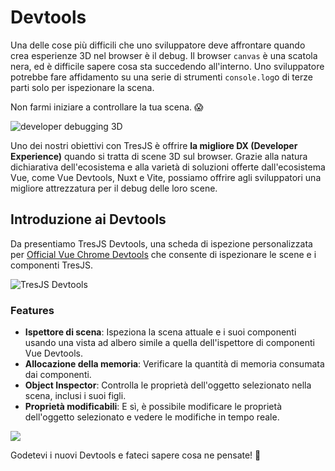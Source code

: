 # Devtools

Una delle cose più difficili che uno sviluppatore deve affrontare quando crea esperienze 3D nel browser è il debug. Il browser `canvas` è una scatola nera, ed è difficile sapere cosa sta succedendo all'interno. Uno sviluppatore potrebbe fare affidamento su una serie di strumenti `console.log`o di terze parti solo per ispezionare la scena.

Non farmi iniziare a controllare la tua scena. 😱

![developer debugging 3D](/debug-3D.png)

Uno dei nostri obiettivi con TresJS è offrire **la migliore DX (Developer Experience)** quando si tratta di scene 3D sul browser. Grazie alla natura dichiarativa dell'ecosistema e alla varietà di soluzioni offerte dall'ecosistema Vue, come Vue Devtools, Nuxt e Vite, possiamo offrire agli sviluppatori una migliore attrezzatura per il debug delle loro scene.

## Introduzione ai Devtools

Da <Badge text=" 3.7.0" /> presentiamo TresJS Devtools, una scheda di ispezione personalizzata per [Official Vue Chrome Devtools](https://devtools.vuejs.org/guide/installation.html) che consente di ispezionare le scene e i componenti TresJS.

![TresJS Devtools](/vue-chrome-devtools.png)

### Features

- **Ispettore di scena**: Ispeziona la scena attuale e i suoi componenti usando una vista ad albero simile a quella dell'ispettore di componenti Vue Devtools.
- **Allocazione della memoria**: Verificare la quantità di memoria consumata dai componenti.
- **Object Inspector**: Controlla le proprietà dell'oggetto selezionato nella scena, inclusi i suoi figli.
- **Proprietà modificabili**: E sì, è possibile modificare le proprietà dell'oggetto selezionato e vedere le modifiche in tempo reale.

![](/devtools-scene-inspector.png)

Godetevi i nuovi Devtools e fateci sapere cosa ne pensate! 🎉
